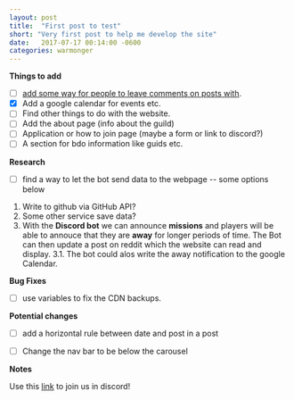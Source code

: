 ```yaml
---
layout: post
title:  "First post to test"
short: "Very first post to help me develop the site"
date:   2017-07-17 00:14:00 -0600
categories: warmonger
---
```


**Things to add**
- [ ] [add some way for people to leave comments on posts with](https://staticman.net/docs/index.html).
- [x] Add a google calendar for events etc.
- [ ] Find other things to do with the website.
- [ ] Add the about page (info about the guild)
- [ ] Application or how to join page (maybe a form or link to discord?)
- [ ] A section for bdo information like guids etc.

**Research**
- [ ] find a way to let the bot send data to the webpage -- some options below <br>
1. Write to github via GitHub API?
2. Some other service save data?
3. With the **Discord bot** we can announce **missions** and players will be able to annouce that they are **away** for longer periods of time. The Bot can then update a post on reddit which the website can read and display.
3.1. The bot could alos write the away notification to the google Calendar.

**Bug Fixes**
- [ ] use variables to fix the CDN backups.

**Potential changes**
- [ ] add a horizontal rule between date and post in a post
- [ ] Change the nav bar to be below the carousel


**Notes**

Use this [link](https://discord.gg/AXtuyzK) to join us in discord!